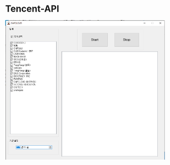 # Tencent-API
<img src="https://github.com/starhanjie520/Tencent-API/blob/master/1111.png" alt="1111.png">
